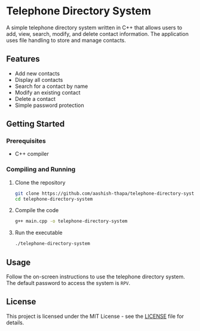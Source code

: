 # Telephone Directory System

A simple telephone directory system written in C++ that allows users to add, view, search, modify, and delete contact information. The application uses file handling to store and manage contacts.

## Features

- Add new contacts
- Display all contacts
- Search for a contact by name
- Modify an existing contact
- Delete a contact
- Simple password protection

## Getting Started

### Prerequisites

- C++ compiler

### Compiling and Running

1. Clone the repository
    ```sh
    git clone https://github.com/aashish-thapa/telephone-directory-system.git
    cd telephone-directory-system
    ```
2. Compile the code
    ```sh
    g++ main.cpp -o telephone-directory-system
    ```
3. Run the executable
    ```sh
    ./telephone-directory-system
    ```

## Usage

Follow the on-screen instructions to use the telephone directory system. The default password to access the system is `RPV`.

## License

This project is licensed under the MIT License - see the [LICENSE](LICENSE) file for details.
